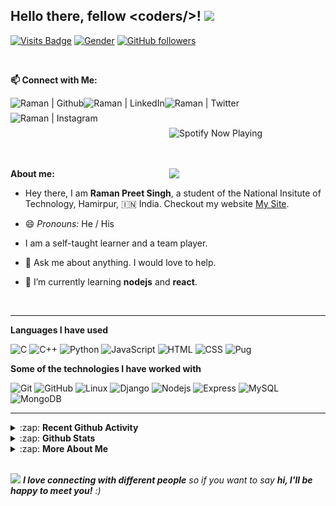 ## Hello there, fellow \<coders/>! <img src="https://raw.githubusercontent.com/MartinHeinz/MartinHeinz/master/wave.gif" width="30px">

<!-- Visitor badge -->

[![Visits Badge](https://badges.pufler.dev/visits/raman08/raman08)](https://badges.pufler.dev/visits/raman08/raman08)
[![Gender](https://img.shields.io/badge/gender-%F0%9F%A4%B5-lightgrey)][github] <!-- Gender Badge -->
[![GitHub followers](https://img.shields.io/github/followers/raman08?label=Followers&style=social)](https://github.com/raman08/?tab=follow) <!-- No. of followers -->

</br>

**📫 Connect with Me:**

<!-- Github  -->

[<img align="left" title="Github" alt="Raman | Github" height="24px" src="https://img.shields.io/badge/Github-282C34?logo=github&logoColor=ffffff" />][github]

<!-- Linkdin  -->

[<img align="left" title="Linkedin" alt="Raman | LinkedIn" height="24px" src="https://img.shields.io/badge/LinkedIn-0A66C2?logo=linkedin&logoColor=ffffff" />][linkedin]

<!-- Twitter -->

[<img align="left" title="Twitter" alt="Raman | Twitter" height="24px" src="https://img.shields.io/badge/Twitter-1DA1F2?logo=twitter&logoColor=ffffff" />][twitter]

<!-- Instagram -->

[<img align="left" title="Instagram" alt="Raman | Instagram" height="24px" src="https://img.shields.io/badge/Instagram-E4405F?logo=instagram&logoColor=ffffff" />][instagram]

</br>
</br>

<!-- **My Current Spotify Music** -->

[<img  align="right" width="250px" title="Spotify" src="https://github-spotify-player.vercel.app/api/spotify-playing" alt="Spotify Now Playing"  />][spotify]

</br>
</br>
</br>

<!-- Furry Cat -->

[<img align="Right" width="250px" src="https://octodex.github.com/images/hula_loop_octodex03.gif" />][github]

**About me:**

-   Hey there, I am **Raman Preet Singh**, a student of the National Insitute of Technology, Hamirpur, :india: India.
    Checkout my website [My Site].

-   😄 _Pronouns:_ He / His

-   I am a self-taught learner and a team player.

-   💬 Ask me about anything. I would love to help.

-   🌱 I’m currently learning **nodejs** and **react**.

</br>

---

**Languages I have used**

![C](https://img.shields.io/badge/C-000000?logo=C)
![C++](https://img.shields.io/badge/C++-000000?logo=C%2b%2b)
![Python](https://img.shields.io/badge/Python-000000?logo=python)
![JavaScript](https://img.shields.io/badge/JavaScript-000000?logo=javascript)
![HTML](https://img.shields.io/badge/HTML-000000?logo=HTML5)
![CSS](https://img.shields.io/badge/CSS-000000?logo=css3)
![Pug](https://img.shields.io/badge/Pug-000000?logo=pug)

**Some of the technologies I have worked with**

![Git](https://img.shields.io/badge/Git-000000?logo=git)
![GitHub](https://img.shields.io/badge/Github-000000?logo=github)
![Linux](https://img.shields.io/badge/Linux-000000?logo=linux)
![Django](https://img.shields.io/badge/Django-000000?logo=django)
![Nodejs](https://img.shields.io/badge/Nodejs-000000?logo=node.js)
![Express](https://img.shields.io/badge/Express-000000?logo=express)
![MySQL](https://img.shields.io/badge/MYSQL-000000?logo=mysql)
![MongoDB](https://img.shields.io/badge/MongoDB-000000?logo=mongodb)

---

<details>
  <summary>:zap: <b> Recent Github Activity </b></summary>

</br>

<!--START_SECTION:activity-->

1. 🎉 Merged PR [#1](https://github.com/raman08/dirtycow.github.io/pull/1) in [raman08/dirtycow.github.io](https://github.com/raman08/dirtycow.github.io)
2. 🎉 Merged PR [#1](https://github.com/raman08/Online-Retail-Store/pull/1) in [raman08/Online-Retail-Store](https://github.com/raman08/Online-Retail-Store)
3. 🎉 Merged PR [#2](https://github.com//CSEC-NITH/git-workshop/pull/2) in [CSEC-NITH/git-workshop](https://github.com//CSEC-NITH/git-workshop)
4. 💪 Opened PR [#2](https://github.com//CSEC-NITH/git-workshop/pull/2) in [CSEC-NITH/git-workshop](https://github.com//CSEC-NITH/git-workshop)
5. ❌ Closed PR [#1](https://github.com//CSEC-NITH/git-workshop/pull/1) in [CSEC-NITH/git-workshop](https://github.com//CSEC-NITH/git-workshop)
 <!--END_SECTION:activity-->

</br>

</details>

<details>
    <summary> :zap: <b>Github Stats</b> </summary>

</br>

<img align="center" alt="Raman08's Github Stats" src="https://github-readme-stats.raman08.vercel.app/api?username=raman08&&count_private=true&show_icons=true&hide_border=true&theme=tokyonight&show_owner=true" />

<img align="center" alt="Raman08's Top Language" src="https://github-readme-stats.raman08.vercel.app/api/top-langs/?username=raman08&layout=compact&theme=tokyonight" />

</br>
</br>

<p><img align="center" src="https://github-readme-streak-stats.herokuapp.com/?user=raman08&" alt="Raman Streaks" /></p>

</br>

</details>

<details>
    <summary> :zap: <b>More About Me</b> </summary>

</br>

<!--START_SECTION:waka-->
![Lines of code](https://img.shields.io/badge/From%20Hello%20World%20I%27ve%20Written-4.6%20million%20lines%20of%20code-blue)

**🐱 My Github Data** 

> 🏆 420 Contributions in the Year 2021
 > 
> 📦 266.1 kB Used in Github's Storage 
 > 
> 💼 Opted to Hire
 > 
> 📜 39 Public Repositories 
 > 
> 🔑 12 Private Repositories  
 > 
**I'm a Night 🦉** 

```text
🌞 Morning    9 commits      ░░░░░░░░░░░░░░░░░░░░░░░░░   1.5% 
🌆 Daytime    148 commits    ██████░░░░░░░░░░░░░░░░░░░   24.63% 
🌃 Evening    255 commits    ██████████░░░░░░░░░░░░░░░   42.43% 
🌙 Night      189 commits    ███████░░░░░░░░░░░░░░░░░░   31.45%

```


📊 **This Week I Spent My Time On** 

```text
💬 Programming Languages: 
JavaScript               9 hrs 44 mins       █████████████████████░░░░   84.52% 
CSS                      40 mins             █░░░░░░░░░░░░░░░░░░░░░░░░   5.86% 
Python                   23 mins             ░░░░░░░░░░░░░░░░░░░░░░░░░   3.45% 
JSON                     21 mins             ░░░░░░░░░░░░░░░░░░░░░░░░░   3.18% 
C++                      11 mins             ░░░░░░░░░░░░░░░░░░░░░░░░░   1.67%

🐱‍💻 Projects: 
burger_builder           7 hrs 3 mins        ███████████████░░░░░░░░░░   61.23% 
post_management          3 hrs 24 mins       ███████░░░░░░░░░░░░░░░░░░   29.58% 
online-class-automation  51 mins             ██░░░░░░░░░░░░░░░░░░░░░░░   7.52% 
interviewBit             11 mins             ░░░░░░░░░░░░░░░░░░░░░░░░░   1.67%

💻 Operating System: 
Linux                    11 hrs 31 mins      █████████████████████████   100.0%

```

**I Mostly Code in JavaScript** 

```text
JavaScript               17 repos            ███████████░░░░░░░░░░░░░░   45.95% 
Python                   4 repos             ██░░░░░░░░░░░░░░░░░░░░░░░   10.81% 
CSS                      4 repos             ██░░░░░░░░░░░░░░░░░░░░░░░   10.81% 
HTML                     4 repos             ██░░░░░░░░░░░░░░░░░░░░░░░   10.81% 
Shell                    3 repos             ██░░░░░░░░░░░░░░░░░░░░░░░   8.11%

```


**Timeline**

![Chart not found](https://raw.githubusercontent.com/raman08/raman08/master/charts/bar_graph.png) 


 Last Updated on 04/08/2021
<!--END_SECTION:waka-->

</br>

</details>

</br>

<!-- End Point -->

<img src="https://media.giphy.com/media/LnQjpWaON8nhr21vNW/giphy.gif" width="60"> <em><b>I love connecting with different people</b> so if you want to say <b>hi, I'll be happy to meet you!</b> :)</em>

<!-- Alisses -->

[mail]: mailto:ramanpre0810@gmail.com
[twitter]: https://twitter.com/RamanPr24209812
[instagram]: https://www.instagram.com/ramanpreet_boss/
[linkedin]: https://www.linkedin.com/in/raman-preet-singh-314206195/
[github]: https://github.com/raman08
[hackerrank]: https://www.hackerrank.com/ramanpre0810
[geekforgeek]: https://auth.geeksforgeeks.org/user/raman08/practice/
[codeforces]: http://codeforces.com/profile/raman08
[codechef]: https://www.codechef.com/users/raman08
[coursera]: https://www.coursera.org/user/c80cda9e74687f96f4db052554459549
[spotify]: https://open.spotify.com/user/31pyxhfmqwp7vm36ospr2te7m2qu
[my site]: https://ramanpreet.vercel.app

</br>

<!---

**raman08/raman08** is a ✨ _special_ ✨ repository because its `README.md` (this file) appears on your GitHub profile.

Here are some ideas to get you started:

- 🔭 I’m currently working on ...
- 🌱 I’m currently learning ...
- 👯 I’m looking to collaborate on ...
- 🤔 I’m looking for help with ...
- 💬 Ask me about ...
- 📫 How to reach me: ...
- 😄 Pronouns: ...
- ⚡ Fun fact: ...

-->
